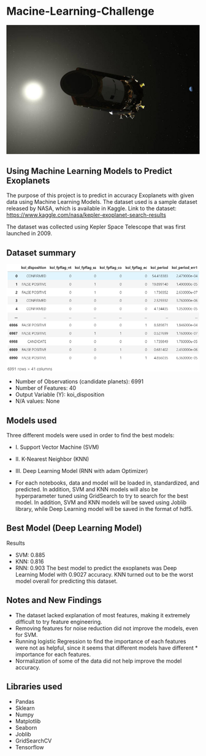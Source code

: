 # Macine-Learning-Challenge
![](kepler.jpg)
## Using Machine Learning Models to Predict Exoplanets

The purpose of this project is to predict in accuracy Exoplanets with given data using Machine Learning Models. 
The dataset used is a sample dataset released by NASA, which is available in Kaggle.
Link to the dataset: https://www.kaggle.com/nasa/kepler-exoplanet-search-results

The dataset was collected using Kepler Space Telescope that was first launched in 2009.

## Dataset summary
![](data_summary.png)

* Number of Observations (candidate planets): 6991
* Number of Features: 40
* Output Variable (Y): koi_disposition
* N/A values: None

## Models used

Three different models were used in order to find the best models:
* I.   Support Vector Machine (SVM)
* II.  K-Nearest Neighbor (KNN)
* III. Deep Learning Model (RNN with adam Optimizer)

* For each notebooks, data and model will be loaded in, standardized, and predicted. In addition, SVM and KNN models will also be hyperparameter tuned using GridSearch to try to search for the best model. In addition, SVM and KNN models will be saved using Joblib library, while Deep Learning model will be saved in the format of hdf5.

## Best Model (Deep Learning Model)
Results
  * SVM: 0.885
  * KNN: 0.816
  * RNN: 0.903
The best model to predict the exoplanets was Deep Learning Model with 0.9027 accuracy. KNN turned out to be the worst model overall for predicting this dataset.

## Notes and New Findings
* The dataset lacked explanation of most features, making it extremely difficult to try feature engineering.
* Removing features for noise reduction did not improve the models, even for SVM.
* Running logistic Regression to find the importance of each features were not as helpful, since it seems that different models have different * importance for each features.
* Normalization of some of the data did not help improve the model accuracy.

## Libraries used
* Pandas
* Sklearn
* Numpy
* Matplotlib
* Seaborn
* Joblib
* GridSearchCV
* Tensorflow
